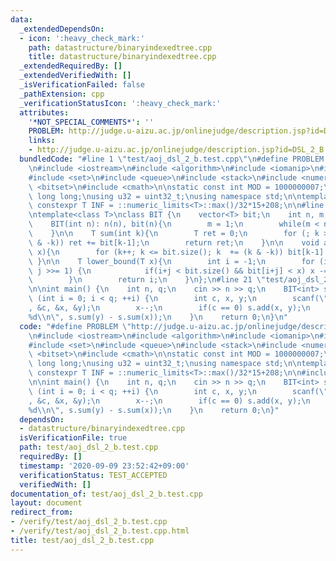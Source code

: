 ```yaml
---
data:
  _extendedDependsOn:
  - icon: ':heavy_check_mark:'
    path: datastructure/binaryindexedtree.cpp
    title: datastructure/binaryindexedtree.cpp
  _extendedRequiredBy: []
  _extendedVerifiedWith: []
  _isVerificationFailed: false
  _pathExtension: cpp
  _verificationStatusIcon: ':heavy_check_mark:'
  attributes:
    '*NOT_SPECIAL_COMMENTS*': ''
    PROBLEM: http://judge.u-aizu.ac.jp/onlinejudge/description.jsp?id=DSL_2_B
    links:
    - http://judge.u-aizu.ac.jp/onlinejudge/description.jsp?id=DSL_2_B
  bundledCode: "#line 1 \"test/aoj_dsl_2_b.test.cpp\"\n#define PROBLEM \"http://judge.u-aizu.ac.jp/onlinejudge/description.jsp?id=DSL_2_B\"\
    \n#include <iostream>\n#include <algorithm>\n#include <iomanip>\n#include <map>\n\
    #include <set>\n#include <queue>\n#include <stack>\n#include <numeric>\n#include\
    \ <bitset>\n#include <cmath>\n\nstatic const int MOD = 1000000007;\nusing ll =\
    \ long long;\nusing u32 = uint32_t;\nusing namespace std;\n\ntemplate<class T>\
    \ constexpr T INF = ::numeric_limits<T>::max()/32*15+208;\n\n#line 1 \"datastructure/binaryindexedtree.cpp\"\
    \ntemplate<class T>\nclass BIT {\n    vector<T> bit;\n    int n, m;\npublic:\n\
    \    BIT(int n): n(n), bit(n){\n        m = 1;\n        while(m < n) m <<= 1;\n\
    \    }\n\n    T sum(int k){\n        T ret = 0;\n        for (; k > 0; k -= (k\
    \ & -k)) ret += bit[k-1];\n        return ret;\n    }\n\n    void add(int k, T\
    \ x){\n        for (k++; k <= bit.size(); k  += (k & -k)) bit[k-1] += x;\n   \
    \ }\n\n    T lower_bound(T x){\n        int i = -1;\n        for (int j = m; j;\
    \ j >>= 1) {\n            if(i+j < bit.size() && bit[i+j] < x) x -= bit[i += j];\n\
    \        }\n        return i;\n    }\n};\n#line 21 \"test/aoj_dsl_2_b.test.cpp\"\
    \n\nint main() {\n    int n, q;\n    cin >> n >> q;\n    BIT<int> s(n);\n    for\
    \ (int i = 0; i < q; ++i) {\n        int c, x, y;\n        scanf(\"%d %d %d\"\
    , &c, &x, &y);\n        x--;\n        if(c == 0) s.add(x, y);\n        else printf(\"\
    %d\\n\", s.sum(y) - s.sum(x));\n    }\n    return 0;\n}\n"
  code: "#define PROBLEM \"http://judge.u-aizu.ac.jp/onlinejudge/description.jsp?id=DSL_2_B\"\
    \n#include <iostream>\n#include <algorithm>\n#include <iomanip>\n#include <map>\n\
    #include <set>\n#include <queue>\n#include <stack>\n#include <numeric>\n#include\
    \ <bitset>\n#include <cmath>\n\nstatic const int MOD = 1000000007;\nusing ll =\
    \ long long;\nusing u32 = uint32_t;\nusing namespace std;\n\ntemplate<class T>\
    \ constexpr T INF = ::numeric_limits<T>::max()/32*15+208;\n\n#include \"../datastructure/binaryindexedtree.cpp\"\
    \n\nint main() {\n    int n, q;\n    cin >> n >> q;\n    BIT<int> s(n);\n    for\
    \ (int i = 0; i < q; ++i) {\n        int c, x, y;\n        scanf(\"%d %d %d\"\
    , &c, &x, &y);\n        x--;\n        if(c == 0) s.add(x, y);\n        else printf(\"\
    %d\\n\", s.sum(y) - s.sum(x));\n    }\n    return 0;\n}"
  dependsOn:
  - datastructure/binaryindexedtree.cpp
  isVerificationFile: true
  path: test/aoj_dsl_2_b.test.cpp
  requiredBy: []
  timestamp: '2020-09-09 23:52:42+09:00'
  verificationStatus: TEST_ACCEPTED
  verifiedWith: []
documentation_of: test/aoj_dsl_2_b.test.cpp
layout: document
redirect_from:
- /verify/test/aoj_dsl_2_b.test.cpp
- /verify/test/aoj_dsl_2_b.test.cpp.html
title: test/aoj_dsl_2_b.test.cpp
---
```

